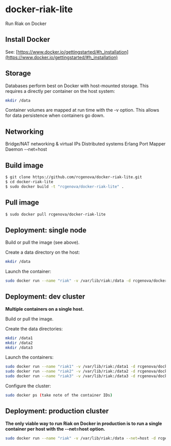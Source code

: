 # docker-riak-lite

Run Riak on Docker

## Install Docker

See: [https://www.docker.io/gettingstarted/#h_installation](https://www.docker.io/gettingstarted/#h_installation)

## Storage

Databases perform best on Docker with host-mounted storage. This requires a directly per container on the host system:

```bash
mkdir /data
```

Container volumes are mapped at run time with the -v option. This allows for data persistence when containers go down.

## Networking

Bridge/NAT networking & virtual IPs
Distributed systems
Erlang Port Mapper Daemon
--net=host

## Build image

```bash
$ git clone https://github.com/rcgenova/docker-riak-lite.git
$ cd docker-riak-lite
$ sudo docker build -t "rcgenova/docker-riak-lite" .
```

## Pull image

```bash
$ sudo docker pull rcgenova/docker-riak-lite
```

## Deployment: single node

Build or pull the image (see above).

Create a data directory on the host:

```bash
mkdir /data
```

Launch the container:

```bash
sudo docker run --name "riak" -v /var/lib/riak:/data -d rcgenova/docker-riak-lite
```

## Deployment: dev cluster

<b>Multiple containers on a single host.</b>

Build or pull the image.

Create the data directories:

```bash
mkdir /data1
mkdir /data2
mkdir /data3
```

Launch the containers:

```bash
sudo docker run --name "riak1" -v /var/lib/riak:/data1 -d rcgenova/docker-riak-lite
sudo docker run --name "riak2" -v /var/lib/riak:/data2 -d rcgenova/docker-riak-lite
sudo docker run --name "riak3" -v /var/lib/riak:/data3 -d rcgenova/docker-riak-lite
```

Configure the cluster:

```bash
sudo docker ps (take note of the container IDs)
```

## Deployment: production cluster

<b>The only viable way to run Riak on Docker in production is to run a single container per host with the --net=host option.</b>

```bash
sudo docker run --name "riak" -v /var/lib/riak:/data --net=host -d rcgenova/docker-riak-lite
```
